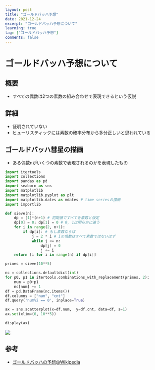 ```yaml
---
layout: post
title: "ゴールドバッハ予想"
date: 2021-12-24
excerpt: "ゴールドバッハ予想について"
learning: true
tag: ["ゴールドバッハ予想"]
comments: false
---
```


# ゴールドバッハ予想について

## 概要
 - すべての偶数は2つの素数の組み合わせで表現できるという仮説

## 詳細
 - 証明されていない
 - ヒューリスティックには素数の確率分布から多分正しいと思われている

## ゴールドバッハ彗星の描画
 - ある偶数nがいくつの素数で表現されるのかを表現したもの

```python
import itertools
import collections
import pandas as pd
import seaborn as sns
import matplotlib
import matplotlib.pyplot as plt
import matplotlib.dates as mdates # time seriesの描画
import importlib

def sieve(n):
    dp = [1]*(n+1) # 初期値ですべてを素数と仮定
    dp[0] = 0; dp[1] = 0 # 0, 1は明らかに違う
    for i in range(2, n+1):
        if dp[i]: # もし素数ならば
            j = 2 * i # iの倍数はすべて素数ではないはず
            while j <= n:
                dp[j] = 0
                j += i
    return [i for i in range(n) if dp[i]]

primes = sieve(10**5)

nc = collections.defaultdict(int)
for p0, p1 in itertools.combinations_with_replacement(primes, 2):
    num = p0+p1
    nc[num] += 1
df = pd.DataFrame(nc.items())
df.columns = ["num", "cnt"]
df.query('num%2 == 0', inplace=True)

ax = sns.scatterplot(x=df.num,  y=df.cnt, data=df, s=1)
ax.set(xlim=(0, 10**5))

display(ax)
```

<div>
  <img src="https://user-images.githubusercontent.com/4949982/147348711-824d0b08-8e67-48f6-beb5-da8fbd98130e.png">
</div>

## 参考
 - [ゴールドバッハの予想@Wikipedia](https://ja.wikipedia.org/wiki/%E3%82%B4%E3%83%BC%E3%83%AB%E3%83%89%E3%83%90%E3%83%83%E3%83%8F%E3%81%AE%E4%BA%88%E6%83%B3)
